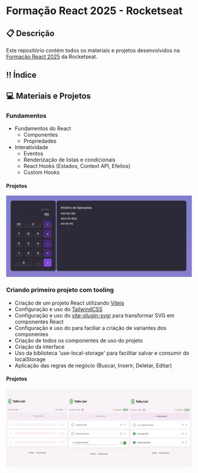 # Formação React 2025 - Rocketseat

## 📋 Descrição
Este repositório contém todos os materiais e projetos desenvolvidos na [Formação React 2025](https://app.rocketseat.com.br/journey/react-2025/) da Rocketseat.

## ‼️ Índice

## 💻 Materiais e Projetos

### Fundamentos
- Fundamentos do React
  - Componentes
  - Propriedades
- Interatividade
  - Eventos
  - Renderização de listas e condicionais
  - React Hooks (Estados, Context API, Efeitos)
  - Custom Hooks

#### Projetos
<img src='.github/calculadora.png' />

### Criando primeiro projeto com tooling
- Criação de um projeto React utilizando [Vitejs](https://vite.dev/)
- Configuração e uso do [TailwindCSS](https://tailwindcss.com/)
- Configuração e uso do [vite-plugin-svgr](https://www.npmjs.com/package/vite-plugin-svgr) para transformar SVG em componentes React
- Configuração e uso do [](https://cva.style/docs) para faciliar a criação de variantes dos componentes
- Criação de todos os componentes de uso do projeto
- Criação da interface
- Uso da biblioteca 'use-local-storage' para facilitar salvar e consumir do localStorage
- Aplicação das regras de negócio (Buscar, Inserir, Deletar, Editar)

#### Projetos
<img src='.github/todo.png' />